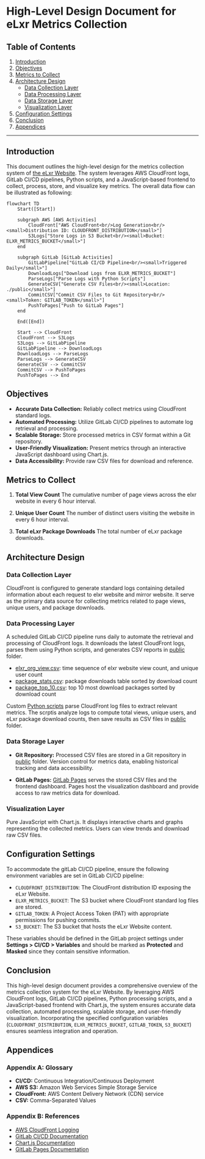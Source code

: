 # High-Level Design Document for eLxr Metrics Collection

## Table of Contents

1. [Introduction](#introduction)
1. [Objectives](#objectives)
1. [Metrics to Collect](#metrics-to-collect)
1. [Architecture Design](#architecture-design)
   - [Data Collection Layer](#data-collection-layer)
   - [Data Processing Layer](#data-processing-layer)
   - [Data Storage Layer](#data-storage-layer)
   - [Visualization Layer](#visualization-layer)
1. [Configuration Settings](#configuration-settings)
1. [Conclusion](#conclusion)
1. [Appendices](#appendices)

______________________________________________________________________

## Introduction

This document outlines the high-level design for the metrics collection system of [the eLxr Website](https://elxr.org). The system leverages AWS CloudFront logs, GitLab CI/CD pipelines, Python scripts, and a JavaScript-based frontend to collect, process, store, and visualize key metrics. The overall data flow can be illustrated as following:

```mermaid
flowchart TD
    Start([Start])

    subgraph AWS [AWS Activities]
        CloudFront["AWS CloudFront<br/>Log Generation<br/><small>Distribution ID: CLOUDFRONT_DISTRIBUTION</small>"]
        S3Logs["Store Logs in S3 Bucket<br/><small>Bucket: ELXR_METRICS_BUCKET</small>"]
    end

    subgraph GitLab [GitLab Activities]
        GitLabPipeline["GitLab CI/CD Pipeline<br/><small>Triggered Daily</small>"]
        DownloadLogs["Download Logs from ELXR_METRICS_BUCKET"]
        ParseLogs["Parse Logs with Python Scripts"]
        GenerateCSV["Generate CSV Files<br/><small>Location: ./public</small>"]
        CommitCSV["Commit CSV Files to Git Repository<br/><small>Token: GITLAB_TOKEN</small>"]
        PushToPages["Push to GitLab Pages"]
    end

    End([End])

    Start --> CloudFront
    CloudFront --> S3Logs
    S3Logs --> GitLabPipeline
    GitLabPipeline --> DownloadLogs
    DownloadLogs --> ParseLogs
    ParseLogs --> GenerateCSV
    GenerateCSV --> CommitCSV
    CommitCSV --> PushToPages
    PushToPages --> End
```

## Objectives

- **Accurate Data Collection:** Reliably collect metrics using CloudFront standard logs.
- **Automated Processing:** Utilize GitLab CI/CD pipelines to automate log retrieval and processing.
- **Scalable Storage:** Store processed metrics in CSV format within a Git repository.
- **User-Friendly Visualization:** Present metrics through an interactive JavaScript dashboard using Chart.js.
- **Data Accessibility:** Provide raw CSV files for download and reference.

## Metrics to Collect

1. **Total View Count**
   The cumulative number of page views across the elxr website in every 6 hour interval.

1. **Unique User Count**
   The number of distinct users visiting the website in every 6 hour interval.

1. **Total eLxr Package Downloads**
   The total number of eLxr package downloads.

## Architecture Design

### Data Collection Layer

CloudFront is configured to generate standard logs containing detailed information about each request to elxr website and mirror website. It serve as the primary data source for collecting metrics related to page views, unique users, and package downloads.

### Data Processing Layer

A scheduled GitLab CI/CD pipeline runs daily to automate the retrieval and processing of CloudFront logs. It downloads the latest CloudFront logs, parses them using Python scripts, and generates CSV reports in [public](./public/) folder.

- [elxr_org_view.csv](./public/elxr_org_view.csv): time sequence of elxr website view count, and unique user count
- [package_stats.csv](./public/package_stats.csv): package downloads table sorted by download count
- [package_top_10.csv](./public/package_top_10.csv): top 10 most download packages sorted by download count

Custom [Python scripts](./src/elxr_metrics/) parse CloudFront log files to extract relevant metrics. The scrptis analyze logs to compute total views, unique users, and eLxr package download counts, then save results as CSV files in [public](./public/) folder.

### Data Storage Layer

- **Git Repository:**
  Processed CSV files are stored in a Git repository in [public](./public/) folder. Version control for metrics data, enabling historical tracking and data accessibility.

- **GitLab Pages:**
  [GitLab Pages](https://elxr-metrics-d8932f.gitlab.io/) serves the stored CSV files and the frontend dashboard. Pages host the visualization dashboard and provide access to raw metrics data for download.

### Visualization Layer

Pure JavaScript with Chart.js. It displays interactive charts and graphs representing the collected metrics. Users can view trends and download raw CSV files.

## Configuration Settings

To accommodate the gitLab CI/CD pipeline, ensure the following environment variables are set in GitLab CI/CD pipeline:

- `CLOUDFRONT_DISTRIBUTION`: The CloudFront distribution ID exposing the eLxr Website.
- `ELXR_METRICS_BUCKET`: The S3 bucket where CloudFront standard log files are stored.
- `GITLAB_TOKEN`: A Project Access Token (PAT) with appropriate permissions for pushing commits.
- `S3_BUCKET`: The S3 bucket that hosts the eLxr Website content.

These variables should be defined in the GitLab project settings under **Settings > CI/CD > Variables** and should be marked as **Protected** and **Masked** since they contain sensitive information.

## Conclusion

This high-level design document provides a comprehensive overview of the metrics collection system for the eLxr Website. By leveraging AWS CloudFront logs, GitLab CI/CD pipelines, Python processing scripts, and a JavaScript-based frontend with Chart.js, the system ensures accurate data collection, automated processing, scalable storage, and user-friendly visualization. Incorporating the specified configuration variables (`CLOUDFRONT_DISTRIBUTION`, `ELXR_METRICS_BUCKET`, `GITLAB_TOKEN`, `S3_BUCKET`) ensures seamless integration and operation.

## Appendices

### Appendix A: Glossary

- **CI/CD:** Continuous Integration/Continuous Deployment
- **AWS S3:** Amazon Web Services Simple Storage Service
- **CloudFront:** AWS Content Delivery Network (CDN) service
- **CSV:** Comma-Separated Values

### Appendix B: References

- [AWS CloudFront Logging](https://docs.aws.amazon.com/AmazonCloudFront/latest/DeveloperGuide/AccessLogs.html)
- [GitLab CI/CD Documentation](https://docs.gitlab.com/ee/ci/)
- [Chart.js Documentation](https://www.chartjs.org/docs/latest/)
- [GitLab Pages Documentation](https://docs.gitlab.com/ee/user/project/pages/)
